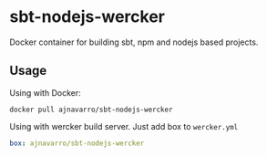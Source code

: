 # sbt-nodejs-wercker
Docker container for building sbt, npm and nodejs based projects.

Usage
-----

Using with Docker:

```
docker pull ajnavarro/sbt-nodejs-wercker
```

Using with wercker build server. Just add box to `wercker.yml`

```YAML
box: ajnavarro/sbt-nodejs-wercker
```
